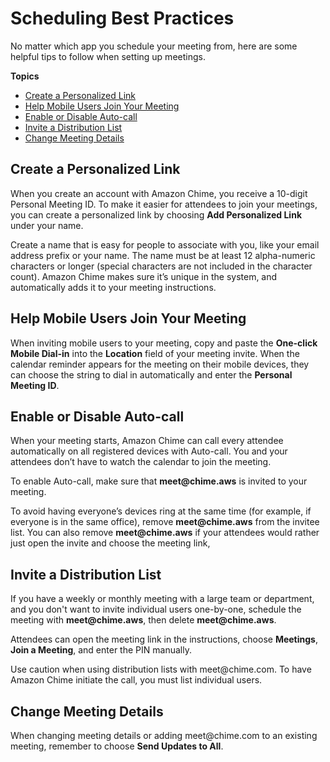 # Scheduling Best Practices<a name="chime-scheduling-best-practices"></a>

No matter which app you schedule your meeting from, here are some helpful tips to follow when setting up meetings\.

**Topics**
+ [Create a Personalized Link](#personalized-link)
+ [Help Mobile Users Join Your Meeting](#mobile-users)
+ [Enable or Disable Auto\-call](#autocall)
+ [Invite a Distribution List](#distribution-list)
+ [Change Meeting Details](#meeting-details)

## Create a Personalized Link<a name="personalized-link"></a>

When you create an account with Amazon Chime, you receive a 10\-digit Personal Meeting ID\. To make it easier for attendees to join your meetings, you can create a personalized link by choosing **Add Personalized Link** under your name\.

Create a name that is easy for people to associate with you, like your email address prefix or your name\. The name must be at least 12 alpha\-numeric characters or longer \(special characters are not included in the character count\)\. Amazon Chime makes sure it’s unique in the system, and automatically adds it to your meeting instructions\. 

## Help Mobile Users Join Your Meeting<a name="mobile-users"></a>

When inviting mobile users to your meeting, copy and paste the **One\-click Mobile Dial\-in** into the **Location** field of your meeting invite\. When the calendar reminder appears for the meeting on their mobile devices, they can choose the string to dial in automatically and enter the **Personal Meeting ID**\.

## Enable or Disable Auto\-call<a name="autocall"></a>

When your meeting starts, Amazon Chime can call every attendee automatically on all registered devices with Auto\-call\. You and your attendees don’t have to watch the calendar to join the meeting\.

To enable Auto\-call, make sure that **meet@chime\.aws** is invited to your meeting\.

To avoid having everyone’s devices ring at the same time \(for example, if everyone is in the same office\), remove **meet@chime\.aws** from the invitee list\. You can also remove **meet@chime\.aws** if your attendees would rather just open the invite and choose the meeting link,

## Invite a Distribution List<a name="distribution-list"></a>

If you have a weekly or monthly meeting with a large team or department, and you don't want to invite individual users one\-by\-one, schedule the meeting with **meet@chime\.aws**, then delete **meet@chime\.aws**\. 

Attendees can open the meeting link in the instructions, choose **Meetings**, **Join a Meeting**, and enter the PIN manually\.

Use caution when using distribution lists with meet@chime\.com\. To have Amazon Chime initiate the call, you must list individual users\.

## Change Meeting Details<a name="meeting-details"></a>

When changing meeting details or adding meet@chime\.com to an existing meeting, remember to choose **Send Updates to All**\.
